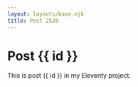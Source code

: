 ```yaml
---
layout: layouts/base.njk
title: Post 2520
---
```


# Post {{ id }}

This is post {{ id }} in my Eleventy project.
